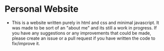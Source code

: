 # Personal Website

- This is a website written purely in html and css and minimal javascript. It was made to be sort of an "about me" and its still a work in progress. If you have any suggestions or any improvements that could be made, please create an issue or a pull request if you have written the code to fix/improve it.

